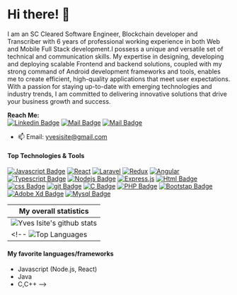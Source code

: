 # Hi there! 👋
I am an SC Cleared Software Engineer, Blockchain developer and Transcriber with 6 years of professional working experience in both Web and Mobile Full Stack development.I possess a unique and versatile set of technical and communication skills. My expertise in designing, developing and deploying scalable Frontend and backend solutions, coupled with my strong command of Android development frameworks and tools, enables me to create efficient, high-quality applications that meet user expectations. With a passion for staying up-to-date with emerging technologies and industry trends, I am committed to delivering innovative solutions that drive your business growth and success.

**Reach Me:<br>**
[![Linkedin Badge](https://img.shields.io/badge/-Yves_Isite-0e76a8?style=flat&labelColor=0e76a8&logo=linkedin&logoColor=white)](https://www.linkedin.com/in/yves-isite-5779491a3) [![Mail Badge](https://img.shields.io/badge/-@yvesisite-e84393?style=flat&labelColor=e84393&logo=instagram&logoColor=white)](https://www.instagram.com/isiteyves/) [![Mail Badge](https://img.shields.io/badge/-Yves_Isite-c0392b?style=flat&labelColor=c0392b&logo=gmail&logoColor=white)](mailto:yvesisite@gmail.com)

- 📫 Email: yvesisite@gmail.com

#### Top Technologies & Tools

[![Javascript Badge](https://img.shields.io/badge/-Javascript-F0DB4F?style=for-the-badge&labelColor=black&logo=javascript&logoColor=F0DB4F)](#) [![React](https://img.shields.io/badge/react-%2320232a.svg?style=for-the-badge&logo=react&logoColor=%2361DAFB)](#) [![Laravel](https://img.shields.io/badge/Laravel-red?style=for-the-badge&logo=laravel&logoColor=white)](#) [![Redux](https://img.shields.io/badge/redux-%23593d88.svg?style=for-the-badge&logo=redux&logoColor=white)](#) [![Angular](https://img.shields.io/badge/angular-%23DD0031.svg?style=for-the-badge&logo=angular&logoColor=white)](#) [![Typescript Badge](https://img.shields.io/badge/-Typescript-007acc?style=for-the-badge&labelColor=black&logo=typescript&logoColor=007acc)](#) [![Nodejs Badge](https://img.shields.io/badge/-Node_js-3C873A?style=for-the-badge&labelColor=black&logo=node.js&logoColor=3C873A)](#) [![Express.js](https://img.shields.io/badge/express.js-%23404d59.svg?style=for-the-badge&logo=express&logoColor=%2361DAFB)](#) [![Html Badge](https://img.shields.io/badge/html%20-%23E34F26.svg?&style=for-the-badge&labelColor=black&logo=html5&logoColor=white)](#) [![css Badge](https://img.shields.io/badge/css%20-%231572B6.svg?&style=for-the-badge&labelColor=black&logo=css3&logoColor=white)](#) [![git Badge](https://img.shields.io/badge/git%20-%23F05032.svg?&style=for-the-badge&labelColor=black&logo=git&logoColor=white)](#) [![C Badge](https://img.shields.io/badge/c-%2300599C.svg?style=for-the-badge&logo=c&logoColor=white)](#) [![PHP Badge](https://img.shields.io/badge/php-%23777BB4.svg?style=for-the-badge&logo=php&logoColor=white)](#) [![Bootstap Badge](https://img.shields.io/badge/bootstrap-%23563D7C.svg?style=for-the-badge&logo=bootstrap&logoColor=white)](#) [![Adobe Xd Badge](https://img.shields.io/badge/adobexd-%23FF26BE.svg?style=for-the-badge&logo=adobexd&logoColor=white)](#) [![Mysql Badge](https://img.shields.io/badge/mysql-%2300f.svg?style=for-the-badge&logo=mysql&logoColor=white)](#)

<!-- ### Statistics:
[![GitHub Streak](https://github-readme-streak-stats.herokuapp.com/?user=IsiteYves&show_icons=true&hide_border=true&theme=tokyonight)](https://git.io/streak-stats) -->

|My overall statistics|
|------------------|
|![Yves Isite's github stats](https://github-readme-stats.vercel.app/api?username=IsiteYves&show_icons=true&hide_border=true&count_private=true&theme=tokyonight)|
<!-- ![Top Languages](https://github-readme-stats.vercel.app/api/top-langs/?username=IsiteYves&langs_count=5&hide_border=true&theme=tokyonight&layout=compact)|
#### My favorite languages/frameworks
- Javascript (Node.js, React)
- Java
- C,C++ -->
